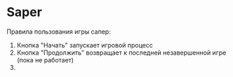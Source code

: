 # Saper
Правила пользования игры сапер:
1. Кнопка "Начать" запускает игровой процесс
2. Кнопка "Продолжить" возвращает к последней незавершенной игре (пока не работает)
3. 
